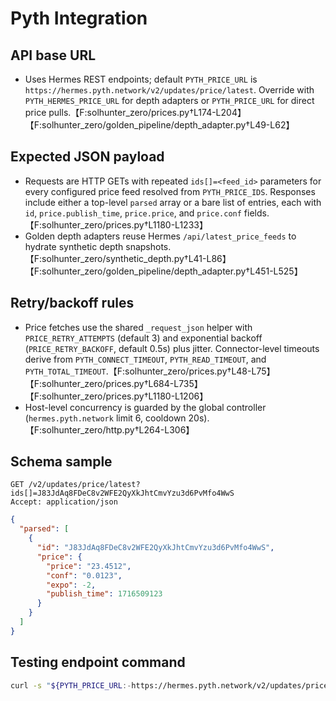 # Pyth Integration

## API base URL
- Uses Hermes REST endpoints; default `PYTH_PRICE_URL` is `https://hermes.pyth.network/v2/updates/price/latest`. Override with `PYTH_HERMES_PRICE_URL` for depth adapters or `PYTH_PRICE_URL` for direct price pulls.【F:solhunter_zero/prices.py†L174-L204】【F:solhunter_zero/golden_pipeline/depth_adapter.py†L49-L62】

## Expected JSON payload
- Requests are HTTP GETs with repeated `ids[]=<feed_id>` parameters for every configured price feed resolved from `PYTH_PRICE_IDS`. Responses include either a top-level `parsed` array or a bare list of entries, each with `id`, `price.publish_time`, `price.price`, and `price.conf` fields.【F:solhunter_zero/prices.py†L1180-L1233】
- Golden depth adapters reuse Hermes `/api/latest_price_feeds` to hydrate synthetic depth snapshots.【F:solhunter_zero/synthetic_depth.py†L41-L86】【F:solhunter_zero/golden_pipeline/depth_adapter.py†L451-L525】

## Retry/backoff rules
- Price fetches use the shared `_request_json` helper with `PRICE_RETRY_ATTEMPTS` (default 3) and exponential backoff (`PRICE_RETRY_BACKOFF`, default 0.5s) plus jitter. Connector-level timeouts derive from `PYTH_CONNECT_TIMEOUT`, `PYTH_READ_TIMEOUT`, and `PYTH_TOTAL_TIMEOUT`.【F:solhunter_zero/prices.py†L48-L75】【F:solhunter_zero/prices.py†L684-L735】【F:solhunter_zero/prices.py†L1180-L1206】
- Host-level concurrency is guarded by the global controller (`hermes.pyth.network` limit 6, cooldown 20s).【F:solhunter_zero/http.py†L264-L306】

## Schema sample
```http
GET /v2/updates/price/latest?ids[]=J83JdAq8FDeC8v2WFE2QyXkJhtCmvYzu3d6PvMfo4WwS
Accept: application/json
```
```json
{
  "parsed": [
    {
      "id": "J83JdAq8FDeC8v2WFE2QyXkJhtCmvYzu3d6PvMfo4WwS",
      "price": {
        "price": "23.4512",
        "conf": "0.0123",
        "expo": -2,
        "publish_time": 1716509123
      }
    }
  ]
}
```

## Testing endpoint command
```bash
curl -s "${PYTH_PRICE_URL:-https://hermes.pyth.network/v2/updates/price/latest}?ids[]=J83JdAq8FDeC8v2WFE2QyXkJhtCmvYzu3d6PvMfo4WwS"
```
